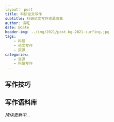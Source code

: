 ```yaml
---
layout： post
title: 科研论文写作
subtitle: 科研论文写作资源收集
author: 诗乾
date: @date
header-img: ../img/2021/post-bg-2021-surfing.jpg
tags:
    - 科研
    - 论文写作
    - 资源
categories:
    - 资源
    - 科研写作
---
```


## 写作技巧

## 写作语料库



*持续更新中...*

